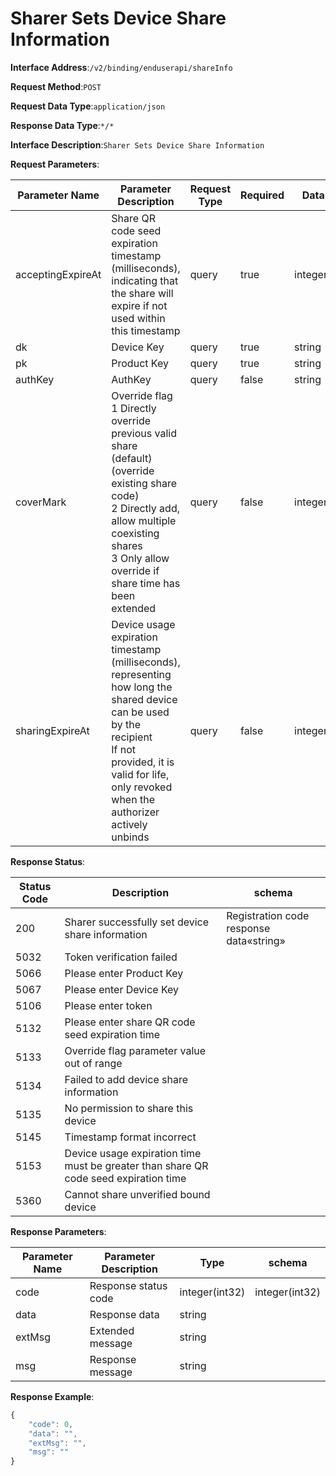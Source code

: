 # Sharer Sets Device Share Information


**Interface Address**:`/v2/binding/enduserapi/shareInfo`


**Request Method**:`POST`


**Request Data Type**:`application/json`


**Response Data Type**:`*/*`


**Interface Description**:`Sharer Sets Device Share Information`


**Request Parameters**:


| Parameter Name    | Parameter Description                                                                                                                  | Request Type | Required | Data Type      | schema |
| ----------------- | -------------------------------------------------------------------------------------------------------------------------------------- | ------------ | -------- | -------------- | ------ |
| acceptingExpireAt | Share QR code seed expiration timestamp (milliseconds), indicating that the share will expire if not used within this timestamp        | query        | true     | integer(int64) |        |
| dk                | Device Key                                                                                                                             | query        | true     | string         |        |
| pk                | Product Key                                                                                                                            | query        | true     | string         |        |
| authKey           | AuthKey                                                                                                                                | query        | false    | string         |        |
| coverMark         | Override flag<br/>1 Directly override previous valid share (default) (override existing share code)<br/>2 Directly add, allow multiple coexisting shares<br/>3 Only allow override if share time has been extended | query | false | integer(int32) |        |
| sharingExpireAt   | Device usage expiration timestamp (milliseconds), representing how long the shared device can be used by the recipient<br/>If not provided, it is valid for life, only revoked when the authorizer actively unbinds | query | false | integer(int64) |        |


**Response Status**:


| Status Code | Description                                            | schema                     |
| ----------- | ------------------------------------------------------ | -------------------------- |
| 200         | Sharer successfully set device share information       | Registration code response data«string» |
| 5032        | Token verification failed                              |                            |
| 5066        | Please enter Product Key                               |                            |
| 5067        | Please enter Device Key                                |                            |
| 5106        | Please enter token                                     |                            |
| 5132        | Please enter share QR code seed expiration time        |                            |
| 5133        | Override flag parameter value out of range             |                            |
| 5134        | Failed to add device share information                 |                            |
| 5135        | No permission to share this device                     |                            |
| 5145        | Timestamp format incorrect                             |                            |
| 5153        | Device usage expiration time must be greater than share QR code seed expiration time |              |
| 5360        | Cannot share unverified bound device                   |                            |


**Response Parameters**:


| Parameter Name | Parameter Description | Type           | schema         |
| -------------- | --------------------- | -------------- | -------------- |
| code           | Response status code  | integer(int32) | integer(int32) |
| data           | Response data         | string         |                |
| extMsg         | Extended message      | string         |                |
| msg            | Response message      | string         |                |


**Response Example**:
```javascript
{
	"code": 0,
	"data": "",
	"extMsg": "",
	"msg": ""
}
```